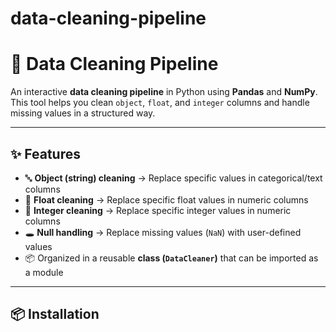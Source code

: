 # data-cleaning-pipeline
# 🧹 Data Cleaning Pipeline

An interactive **data cleaning pipeline** in Python using **Pandas** and **NumPy**.  
This tool helps you clean `object`, `float`, and `integer` columns and handle missing values in a structured way.

---

## ✨ Features
- 🔤 **Object (string) cleaning** → Replace specific values in categorical/text columns  
- 🔢 **Float cleaning** → Replace specific float values in numeric columns  
- 🔢 **Integer cleaning** → Replace specific integer values in numeric columns  
- 🕳️ **Null handling** → Replace missing values (`NaN`) with user-defined values  
- 📦 Organized in a reusable **class (`DataCleaner`)** that can be imported as a module  

---

## 📦 Installation
